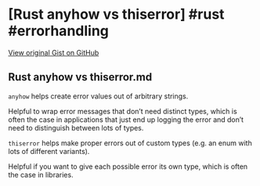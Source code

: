 # [Rust anyhow vs thiserror] #rust #errorhandling

[View original Gist on GitHub](https://gist.github.com/Integralist/2a4f935f186379d6f638807fec4af9a7)

## Rust anyhow vs thiserror.md

`anyhow` helps create error values out of arbitrary strings.

Helpful to wrap error messages that don’t need distinct types, which is often the case in applications that just end up logging the error and don’t need to distinguish between lots of types.

`thiserror` helps make proper errors out of custom types (e.g. an enum with lots of different variants).

Helpful if you want to give each possible error its own type, which is often the case in libraries.

